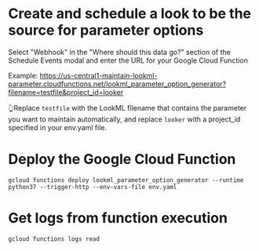 # Create and schedule a look to be the source for parameter options
Select "Webhook" in the "Where should this data go?" section of the Schedule Events modal and enter the URL for your Google Cloud Function

Example: https://us-central1-maintain-lookml-parameter.cloudfunctions.net/lookml_parameter_option_generator?filename=testfile&project_id=looker

👆Replace `testfile` with the LookML filename that contains the parameter you want to maintain automatically, and replace `looker` with a project_id specified in your env.yaml file.
 

# Deploy the Google Cloud Function
`gcloud functions deploy lookml_parameter_option_generator --runtime python37 --trigger-http --env-vars-file env.yaml`

# Get logs from function execution
`gcloud functions logs read`
